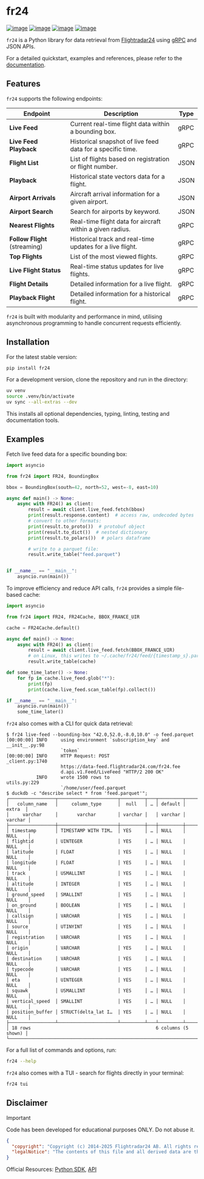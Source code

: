# fr24

[![image](https://img.shields.io/pypi/v/fr24.svg)](https://pypi.python.org/pypi/fr24)
[![image](https://img.shields.io/pypi/l/fr24.svg)](https://pypi.python.org/pypi/fr24)
[![image](https://img.shields.io/pypi/pyversions/fr24.svg)](https://pypi.python.org/pypi/fr24)
[![image](https://img.shields.io/pypi/status/fr24)](https://pypi.python.org/pypi/fr24)

`fr24` is a Python library for data retrieval from [Flightradar24](https://flightradar24.com) using [gRPC](https://github.com/grpc/grpc/blob/master/doc/PROTOCOL-HTTP2.md) and JSON APIs.

For a detailed quickstart, examples and references, please refer to the [documentation](https://abc8747.github.io/fr24/usage/quickstart/).

## Features

`fr24` supports the following endpoints:

| Endpoint                      | Description                                                | Type |
| ----------------------------- | ---------------------------------------------------------- | ---- |
| **Live Feed**                 | Current real-time flight data within a bounding box.       | gRPC |
| **Live Feed Playback**        | Historical snapshot of live feed data for a specific time. | gRPC |
| **Flight List**               | List of flights based on registration or flight number.    | JSON |
| **Playback**                  | Historical state vectors data for a flight.                | JSON |
| **Airport Arrivals**          | Aircraft arrival information for a given airport.          | JSON |
| **Airport Search**            | Search for airports by keyword.                            | JSON |
| **Nearest Flights**           | Real-time flight data for aircraft within a given radius.  | gRPC |
| **Follow Flight** (streaming) | Historical track and real-time updates for a live flight.  | gRPC |
| **Top Flights**               | List of the most viewed flights.                           | gRPC |
| **Live Flight Status**        | Real-time status updates for live flights.                 | gRPC |
| **Flight Details**            | Detailed information for a live flight.                    | gRPC |
| **Playback Flight**           | Detailed information for a historical flight.              | gRPC |
<!--
| **Live Trail**                | Real-time trail data for a flight.                             | gRPC   |
| **Historic Trail**            | Historical trail data for a flight.                            | gRPC   |
-->

`fr24` is built with modularity and performance in mind, utilising asynchronous programming to handle concurrent requests efficiently.

## Installation

For the latest stable version:

```sh
pip install fr24
```

For a development version, clone the repository and run in the directory:

```sh
uv venv
source .venv/bin/activate
uv sync --all-extras --dev
```

This installs all optional dependencies, typing, linting, testing and documentation tools.

## Examples

Fetch live feed data for a specific bounding box:

```py
import asyncio

from fr24 import FR24, BoundingBox

bbox = BoundingBox(south=42, north=52, west=-8, east=10)

async def main() -> None:
    async with FR24() as client:
        result = await client.live_feed.fetch(bbox)
        print(result.response.content)  # access raw, undecoded bytes
        # convert to other formats:
        print(result.to_proto())  # protobuf object
        print(result.to_dict())  # nested dictionary
        print(result.to_polars())  # polars dataframe

        # write to a parquet file:
        result.write_table("feed.parquet")


if __name__ == "__main__":
    asyncio.run(main())
```

To improve efficiency and reduce API calls, `fr24` provides a simple file-based cache:

```py
import asyncio

from fr24 import FR24, FR24Cache, BBOX_FRANCE_UIR

cache = FR24Cache.default()

async def main() -> None:
    async with FR24() as client:
        result = await client.live_feed.fetch(BBOX_FRANCE_UIR)
        # on Linux, this writes to ~/.cache/fr24/feed/{timestamp_s}.parquet
        result.write_table(cache)

def some_time_later() -> None:
    for fp in cache.live_feed.glob("*"):
        print(fp)
        print(cache.live_feed.scan_table(fp).collect())

if __name__ == "__main__":
    asyncio.run(main())
    some_time_later()
```

`fr24` also comes with a CLI for quick data retrieval:

```console
$ fr24 live-feed --bounding-box "42.0,52.0,-8.0,10.0" -o feed.parquet
[00:00:00] INFO     using environment `subscription_key` and      __init__.py:98
                    `token`                                                     
[00:00:00] INFO     HTTP Request: POST                           _client.py:1740
                    https://data-feed.flightradar24.com/fr24.fee                
                    d.api.v1.Feed/LiveFeed "HTTP/2 200 OK"                      
           INFO     wrote 1500 rows to                              utils.py:229
                    `/home/user/feed.parquet
$ duckdb -c "describe select * from 'feed.parquet'";
┌─────────────────┬──────────────────────┬─────────┬───┬─────────┬─────────┐
│   column_name   │     column_type      │  null   │ … │ default │  extra  │
│     varchar     │       varchar        │ varchar │   │ varchar │ varchar │
├─────────────────┼──────────────────────┼─────────┼───┼─────────┼─────────┤
│ timestamp       │ TIMESTAMP WITH TIM…  │ YES     │ … │ NULL    │ NULL    │
│ flightid        │ UINTEGER             │ YES     │ … │ NULL    │ NULL    │
│ latitude        │ FLOAT                │ YES     │ … │ NULL    │ NULL    │
│ longitude       │ FLOAT                │ YES     │ … │ NULL    │ NULL    │
│ track           │ USMALLINT            │ YES     │ … │ NULL    │ NULL    │
│ altitude        │ INTEGER              │ YES     │ … │ NULL    │ NULL    │
│ ground_speed    │ SMALLINT             │ YES     │ … │ NULL    │ NULL    │
│ on_ground       │ BOOLEAN              │ YES     │ … │ NULL    │ NULL    │
│ callsign        │ VARCHAR              │ YES     │ … │ NULL    │ NULL    │
│ source          │ UTINYINT             │ YES     │ … │ NULL    │ NULL    │
│ registration    │ VARCHAR              │ YES     │ … │ NULL    │ NULL    │
│ origin          │ VARCHAR              │ YES     │ … │ NULL    │ NULL    │
│ destination     │ VARCHAR              │ YES     │ … │ NULL    │ NULL    │
│ typecode        │ VARCHAR              │ YES     │ … │ NULL    │ NULL    │
│ eta             │ UINTEGER             │ YES     │ … │ NULL    │ NULL    │
│ squawk          │ USMALLINT            │ YES     │ … │ NULL    │ NULL    │
│ vertical_speed  │ SMALLINT             │ YES     │ … │ NULL    │ NULL    │
│ position_buffer │ STRUCT(delta_lat I…  │ YES     │ … │ NULL    │ NULL    │
├─────────────────┴──────────────────────┴─────────┴───┴─────────┴─────────┤
│ 18 rows                                              6 columns (5 shown) │
└──────────────────────────────────────────────────────────────────────────┘
```

For a full list of commands and options, run:

```sh
fr24 --help
```

`fr24` also comes with a TUI - search for flights directly in your terminal:

```sh
fr24 tui
```

## Disclaimer

> [!IMPORTANT]  
> Code has been developed for educational purposes ONLY. Do not abuse it.

```json
{
  "copyright": "Copyright (c) 2014-2025 Flightradar24 AB. All rights reserved.",
  "legalNotice": "The contents of this file and all derived data are the property of Flightradar24 AB for use exclusively by its products and applications. Using, modifying or redistributing the data without the prior written permission of Flightradar24 AB is not allowed and may result in prosecutions."
}
```

Official Resources: [Python SDK](https://github.com/Flightradar24/fr24api-sdk-python), [API](https://fr24api.flightradar24.com/)
